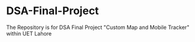 # DSA-Final-Project

The Repository is for DSA Final Project "Custom Map and Mobile Tracker" within UET Lahore

